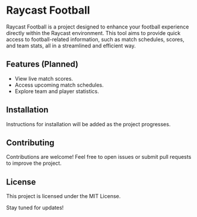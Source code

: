 # Raycast Football

Raycast Football is a project designed to enhance your football experience directly within the Raycast environment. This tool aims to provide quick access to football-related information, such as match schedules, scores, and team stats, all in a streamlined and efficient way.

## Features (Planned)

- View live match scores.
- Access upcoming match schedules.
- Explore team and player statistics.

## Installation

Instructions for installation will be added as the project progresses.

## Contributing

Contributions are welcome! Feel free to open issues or submit pull requests to improve the project.

## License

This project is licensed under the MIT License.

Stay tuned for updates!
